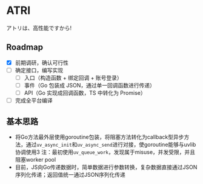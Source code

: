 # ATRI

アトリは、高性能ですから!

## Roadmap

- [x] 前期调研，确认可行性
- [ ] 确定接口，编写实现
  - [ ] 入口（构造函数 + 绑定回调 + 账号登录）
  - [ ] 事件（Go 包装成 JSON，通过单一回调函数进行传递）
  - [ ] API（Go 实现成回调函数，TS 中转化为 Promise）
- [ ] 完成全平台编译

## 基本思路
- 将Go方法最外层使用goroutine包装，将阻塞方法转化为callback型异步方法，通过`uv_async_init`和`uv_async_send`进行对接，使goroutine能够与uvlib协调使用3
  注：最初使用`uv_queue_work`，发现属于misuse，并发受限，并且阻塞worker pool
- 目前，JS向Go传递数据时，简单数据进行参数转换，复杂数据直接通过JSON序列化传递；返回值统一通过JSON序列化传递

